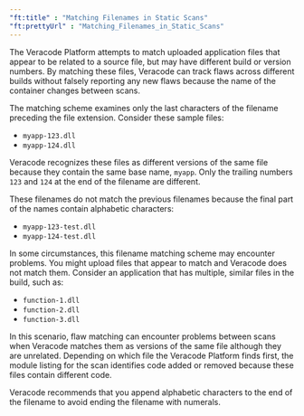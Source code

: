 ```yaml
---
"ft:title" : "Matching Filenames in Static Scans"
"ft:prettyUrl" : "Matching_Filenames_in_Static_Scans"
---
```


The Veracode Platform attempts to match uploaded application files that appear to be related to a source file, but may have different build or version numbers. By matching these files, Veracode can track flaws across different builds without falsely reporting any new flaws because the name of the container changes between scans.

The matching scheme examines only the last characters of the filename preceding the file extension. Consider these sample files:

-   `myapp-123.dll`
-   `myapp-124.dll`

Veracode recognizes these files as different versions of the same file because they contain the same base name, `myapp`. Only the trailing numbers `123` and `124` at the end of the filename are different.

These filenames do not match the previous filenames because the final part of the names contain alphabetic characters:

-   `myapp-123-test.dll`
-   `myapp-124-test.dll`

In some circumstances, this filename matching scheme may encounter problems. You might upload files that appear to match and Veracode does not match them. Consider an application that has multiple, similar files in the build, such as:

-   `function-1.dll`
-   `function-2.dll`
-   `function-3.dll`

In this scenario, flaw matching can encounter problems between scans when Veracode matches them as versions of the same file although they are unrelated. Depending on which file the Veracode Platform finds first, the module listing for the scan identifies code added or removed because these files contain different code.

Veracode recommends that you append alphabetic characters to the end of the filename to avoid ending the filename with numerals.